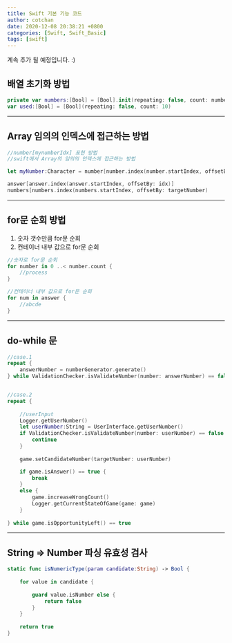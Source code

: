 ```yaml
---
title: Swift 기본 기능 코드
author: cotchan 
date: 2020-12-08 20:38:21 +0800 
categories: [Swift, Swift_Basic] 
tags: [swift] 
---
```


계속 추가 될 예정입니다. :)

## 배열 초기화 방법

```swift
private var numbers:[Bool] = [Bool].init(repeating: false, count: numberRange)
var used:[Bool] = [Bool](repeating: false, count: 10)
```


---


## Array 임의의 인덱스에 접근하는 방법

```swift
//number[mynumberIdx] 표현 방법
//swift에서 Array의 임의의 인덱스에 접근하는 방법

let myNumber:Character = number[number.index(number.startIndex, offsetBy: mynumberIdx)

answer[answer.index(answer.startIndex, offsetBy: idx)]
numbers[numbers.index(numbers.startIndex, offsetBy: targetNumber)
```


---


## for문 순회 방법

1. 숫자 갯수만큼 for문 순회
2. 컨테이너 내부 값으로 for문 순회

```swift
//숫자로 for문 순회
for number in 0 ..< number.count {
	//process
}

//컨테이너 내부 값으로 for문 순회
for num in answer {
	//abcde
}
```


---


## do-while 문

```swift
//case.1
repeat {
	answerNumber = numberGenerator.generate()
} while ValidationChecker.isValidateNumber(number: answerNumber) == false


//case.2
repeat {
  
	//userInput
	Logger.getUserNumber()
	let userNumber:String = UserInterface.getUserNumber()
	if ValidationChecker.isValidateNumber(number: userNumber) == false {
		continue
	}
    
	game.setCandidateNumber(targetNumber: userNumber)

	if game.isAnswer() == true {
		break
	}
	else {
		game.increaseWrongCount()
		Logger.getCurrentStateOfGame(game: game)
	}
            
} while game.isOpportunityLeft() == true
```


---


## String => Number 파싱 유효성 검사

```swift
static func isNumericType(param candidate:String) -> Bool {
        
	for value in candidate {
            
		guard value.isNumber else {
			return false
		}
	}
        
	return true
}
```

